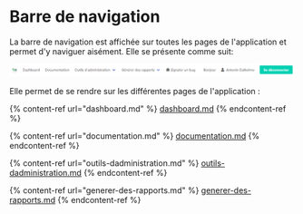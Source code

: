 # Barre de navigation

La barre de navigation est affichée sur toutes les pages de l'application et permet d'y naviguer aisément. Elle se présente comme suit:

![Barre de navigation](<../../.gitbook/assets/image (11).png>)

Elle permet de se rendre sur les différentes pages de l'application :

{% content-ref url="dashboard.md" %}
[dashboard.md](dashboard.md)
{% endcontent-ref %}

{% content-ref url="documentation.md" %}
[documentation.md](documentation.md)
{% endcontent-ref %}

{% content-ref url="outils-dadministration.md" %}
[outils-dadministration.md](outils-dadministration.md)
{% endcontent-ref %}

{% content-ref url="generer-des-rapports.md" %}
[generer-des-rapports.md](generer-des-rapports.md)
{% endcontent-ref %}
